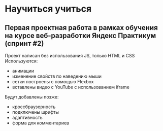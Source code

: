 # Научиться учиться

## Первая проектная работа в рамках обучения на курсе веб-разработки Яндекс Практикум (спринт #2)

Проект написан без использования JS, только HTML и CSS
Используются:

* анимации
* изменение свойств по наведению мыши
* сетки построены с помощью Flexbox
* вставлены видео с YouTube с использованием iframe

Будут добавлены позже:

* кроссбраузерность
* подключены шрифты
* адаптивность
* форма для комментариев
